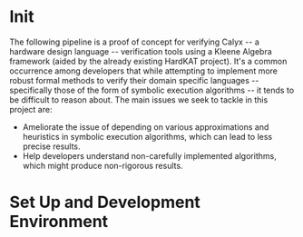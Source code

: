 # Init
The following pipeline is a proof of concept for verifying Calyx -- a hardware design language -- verification tools using a Kleene Algebra framework (aided by the already existing HardKAT project). It's a common occurrence among developers that while attempting to implement more robust formal methods to verify their domain specific languages -- specifically those of the form of symbolic execution algorithms -- it tends to be difficult to reason about. The main issues we seek to tackle in this project are:

- Ameliorate the issue of depending on various approximations and heuristics in symbolic execution algorithms, which can lead to less precise results.
- Help developers understand non-carefully implemented algorithms, which might produce non-rigorous results.

# Set Up and Development Environment 
